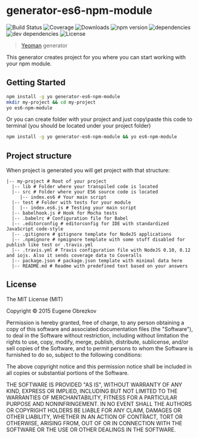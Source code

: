 # generator-es6-npm-module

![Build Status](https://img.shields.io/travis/ghaiklor/generator-es6-npm-module.svg) ![Coverage](https://img.shields.io/coveralls/ghaiklor/generator-es6-npm-module.svg) ![Downloads](https://img.shields.io/npm/dm/generator-es6-npm-module.svg) ![npm version](https://img.shields.io/npm/v/generator-es6-npm-module.svg) ![dependencies](https://img.shields.io/david/ghaiklor/generator-es6-npm-module.svg) ![dev dependencies](https://img.shields.io/david/dev/ghaiklor/generator-es6-npm-module.svg) ![License](https://img.shields.io/npm/l/generator-es6-npm-module.svg)

> [Yeoman](http://yeoman.io) generator

This generator creates project for you where you can start working with your npm module.

## Getting Started

```bash
npm install -g yo generator-es6-npm-module
mkdir my-project && cd my-project
yo es6-npm-module
```

Or you can create folder with your project and just copy\paste this code to terminal (you should be located under your project folder)

```bash
npm install -g yo generator-es6-npm-module && yo es6-npm-module
```

## Project structure

When project is generated you will get project with that structure:

```
|-- my-project # Root of your project
  |-- lib # Folder where your transpiled code is located
  |-- src # Folder where your ES6 source code is located
     |-- index.es6 # Your main script
  |-- test # Folder with tests for your module
  |  |-- index.es6.js # Testing your main script
  |-- babelhook.js # Hook for Mocha tests
  |-- .babelrc # Configuration file for Babel
  |-- .editorconfig # editorconfig for IDE with standardized JavaScript code-style
  |-- .gitignore # gitignore template for NodeJS applications
  |-- .npmignore # npmignore template with some stuff disabled for publish like test or .travis.yml
  |-- .travis.yml # Travis configuration file with NodeJS 0.10, 0.12 and iojs. Also it sends coverage data to Coveralls
  |-- package.json # package.json template with minimal data here
  |-- README.md # Readme with predefined text based on your answers
```

## License

The MIT License (MIT)

Copyright © 2015 Eugene Obrezkov

Permission is hereby granted, free of charge, to any person obtaining a copy
of this software and associated documentation files (the "Software"), to deal
in the Software without restriction, including without limitation the rights
to use, copy, modify, merge, publish, distribute, sublicense, and/or sell
copies of the Software, and to permit persons to whom the Software is
furnished to do so, subject to the following conditions:

The above copyright notice and this permission notice shall be included in all
copies or substantial portions of the Software.

THE SOFTWARE IS PROVIDED "AS IS", WITHOUT WARRANTY OF ANY KIND, EXPRESS OR
IMPLIED, INCLUDING BUT NOT LIMITED TO THE WARRANTIES OF MERCHANTABILITY,
FITNESS FOR A PARTICULAR PURPOSE AND NONINFRINGEMENT. IN NO EVENT SHALL THE
AUTHORS OR COPYRIGHT HOLDERS BE LIABLE FOR ANY CLAIM, DAMAGES OR OTHER
LIABILITY, WHETHER IN AN ACTION OF CONTRACT, TORT OR OTHERWISE, ARISING FROM,
OUT OF OR IN CONNECTION WITH THE SOFTWARE OR THE USE OR OTHER DEALINGS IN THE
SOFTWARE.
